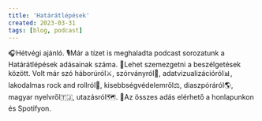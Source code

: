 ```yaml
---
title: 'Határátlépések'
created: 2023-03-31
tags: [blog, podcast]
---
```


🎧Hétvégi ajánló.
🎙Már a tízet is meghaladta podcast sorozatunk a Határátlépések adásainak száma.
💬Lehet szemezgetni a beszélgetések között. Volt már szó háborúról⚔️, szórványról👥, adatvizualizációról📊, lakodalmas rock and rollról🤘, kisebbségvédelemről⚖️, diaszpóráról🌎, magyar nyelvről🇹🇯, utazásról🗺.
🔎Az összes adás elérhető a honlapunkon és Spotifyon.

<script>
  import { Spotify } from 'sveltekit-embed'
</script>

<br />

<Spotify spotifyLink="show/2lkg5vMtEinrFI8uBYNJsd" width="100%" />

